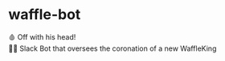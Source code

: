 # waffle-bot
🩸 Off with his head! <br>
🧇👑 Slack Bot that oversees the coronation of a new WaffleKing
